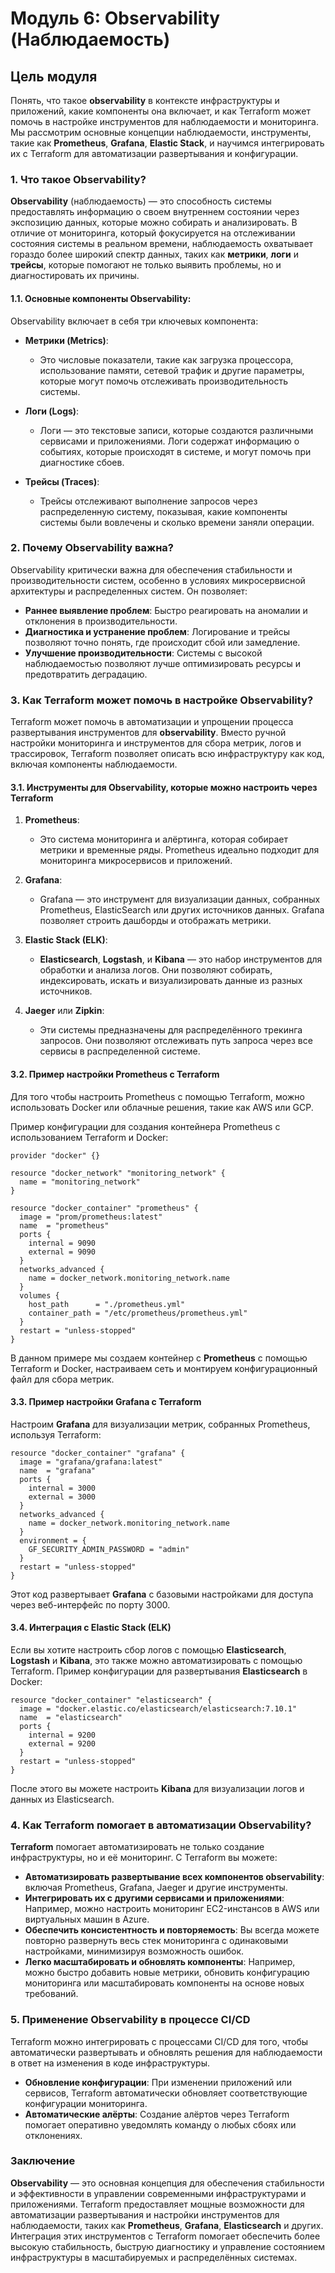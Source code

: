 # Модуль 6: **Observability (Наблюдаемость)**

## **Цель модуля**

Понять, что такое **observability** в контексте инфраструктуры и приложений, какие компоненты она включает, и как Terraform может помочь в настройке инструментов для наблюдаемости и мониторинга. Мы рассмотрим основные концепции наблюдаемости, инструменты, такие как **Prometheus**, **Grafana**, **Elastic Stack**, и научимся интегрировать их с Terraform для автоматизации развертывания и конфигурации.

### 1. **Что такое Observability?**

**Observability** (наблюдаемость) — это способность системы предоставлять информацию о своем внутреннем состоянии через экспозицию данных, которые можно собирать и анализировать. В отличие от мониторинга, который фокусируется на отслеживании состояния системы в реальном времени, наблюдаемость охватывает гораздо более широкий спектр данных, таких как **метрики**, **логи** и **трейсы**, которые помогают не только выявить проблемы, но и диагностировать их причины.

#### 1.1. **Основные компоненты Observability**:

Observability включает в себя три ключевых компонента:

* **Метрики (Metrics)**:

  * Это числовые показатели, такие как загрузка процессора, использование памяти, сетевой трафик и другие параметры, которые могут помочь отслеживать производительность системы.
* **Логи (Logs)**:

  * Логи — это текстовые записи, которые создаются различными сервисами и приложениями. Логи содержат информацию о событиях, которые происходят в системе, и могут помочь при диагностике сбоев.
* **Трейсы (Traces)**:

  * Трейсы отслеживают выполнение запросов через распределенную систему, показывая, какие компоненты системы были вовлечены и сколько времени заняли операции.

### 2. **Почему Observability важна?**

Observability критически важна для обеспечения стабильности и производительности систем, особенно в условиях микросервисной архитектуры и распределенных систем. Он позволяет:

* **Раннее выявление проблем**: Быстро реагировать на аномалии и отклонения в производительности.
* **Диагностика и устранение проблем**: Логирование и трейсы позволяют точно понять, где происходит сбой или замедление.
* **Улучшение производительности**: Системы с высокой наблюдаемостью позволяют лучше оптимизировать ресурсы и предотвратить деградацию.

### 3. **Как Terraform может помочь в настройке Observability?**

Terraform может помочь в автоматизации и упрощении процесса развертывания инструментов для **observability**. Вместо ручной настройки мониторинга и инструментов для сбора метрик, логов и трассировок, Terraform позволяет описать всю инфраструктуру как код, включая компоненты наблюдаемости.

#### 3.1. **Инструменты для Observability, которые можно настроить через Terraform**

1. **Prometheus**:

   * Это система мониторинга и алёртинга, которая собирает метрики и временные ряды. Prometheus идеально подходит для мониторинга микросервисов и приложений.
2. **Grafana**:

   * Grafana — это инструмент для визуализации данных, собранных Prometheus, ElasticSearch или других источников данных. Grafana позволяет строить дашборды и отображать метрики.
3. **Elastic Stack (ELK)**:

   * **Elasticsearch**, **Logstash**, и **Kibana** — это набор инструментов для обработки и анализа логов. Они позволяют собирать, индексировать, искать и визуализировать данные из разных источников.
4. **Jaeger** или **Zipkin**:

   * Эти системы предназначены для распределённого трекинга запросов. Они позволяют отслеживать путь запроса через все сервисы в распределенной системе.

#### 3.2. **Пример настройки Prometheus с Terraform**

Для того чтобы настроить Prometheus с помощью Terraform, можно использовать Docker или облачные решения, такие как AWS или GCP.

Пример конфигурации для создания контейнера Prometheus с использованием Terraform и Docker:

```hcl
provider "docker" {}

resource "docker_network" "monitoring_network" {
  name = "monitoring_network"
}

resource "docker_container" "prometheus" {
  image = "prom/prometheus:latest"
  name  = "prometheus"
  ports {
    internal = 9090
    external = 9090
  }
  networks_advanced {
    name = docker_network.monitoring_network.name
  }
  volumes {
    host_path      = "./prometheus.yml"
    container_path = "/etc/prometheus/prometheus.yml"
  }
  restart = "unless-stopped"
}
```

В данном примере мы создаем контейнер с **Prometheus** с помощью Terraform и Docker, настраиваем сеть и монтируем конфигурационный файл для сбора метрик.

#### 3.3. **Пример настройки Grafana с Terraform**

Настроим **Grafana** для визуализации метрик, собранных Prometheus, используя Terraform:

```hcl
resource "docker_container" "grafana" {
  image = "grafana/grafana:latest"
  name  = "grafana"
  ports {
    internal = 3000
    external = 3000
  }
  networks_advanced {
    name = docker_network.monitoring_network.name
  }
  environment = {
    GF_SECURITY_ADMIN_PASSWORD = "admin"
  }
  restart = "unless-stopped"
}
```

Этот код развертывает **Grafana** с базовыми настройками для доступа через веб-интерфейс по порту 3000.

#### 3.4. **Интеграция с Elastic Stack (ELK)**

Если вы хотите настроить сбор логов с помощью **Elasticsearch**, **Logstash** и **Kibana**, это также можно автоматизировать с помощью Terraform. Пример конфигурации для развертывания **Elasticsearch** в Docker:

```hcl
resource "docker_container" "elasticsearch" {
  image = "docker.elastic.co/elasticsearch/elasticsearch:7.10.1"
  name  = "elasticsearch"
  ports {
    internal = 9200
    external = 9200
  }
  restart = "unless-stopped"
}
```

После этого вы можете настроить **Kibana** для визуализации логов и данных из Elasticsearch.

### 4. **Как Terraform помогает в автоматизации Observability?**

**Terraform** помогает автоматизировать не только создание инфраструктуры, но и её мониторинг. С Terraform вы можете:

* **Автоматизировать развертывание всех компонентов observability**: включая Prometheus, Grafana, Jaeger и другие инструменты.
* **Интегрировать их с другими сервисами и приложениями**: Например, можно настроить мониторинг EC2-инстансов в AWS или виртуальных машин в Azure.
* **Обеспечить консистентность и повторяемость**: Вы всегда можете повторно развернуть весь стек мониторинга с одинаковыми настройками, минимизируя возможность ошибок.
* **Легко масштабировать и обновлять компоненты**: Например, можно быстро добавить новые метрики, обновить конфигурацию мониторинга или масштабировать компоненты на основе новых требований.

### 5. **Применение Observability в процессе CI/CD**

Terraform можно интегрировать с процессами CI/CD для того, чтобы автоматически развертывать и обновлять решения для наблюдаемости в ответ на изменения в коде инфраструктуры.

* **Обновление конфигурации**: При изменении приложений или сервисов, Terraform автоматически обновляет соответствующие конфигурации мониторинга.
* **Автоматические алёрты**: Создание алёртов через Terraform помогает оперативно уведомлять команду о любых сбоях или отклонениях.

### Заключение

**Observability** — это основная концепция для обеспечения стабильности и эффективности в управлении современными инфраструктурами и приложениями. Terraform предоставляет мощные возможности для автоматизации развертывания и настройки инструментов для наблюдаемости, таких как **Prometheus**, **Grafana**, **Elasticsearch** и других. Интеграция этих инструментов с Terraform помогает обеспечить более высокую стабильность, быструю диагностику и управление состоянием инфраструктуры в масштабируемых и распределённых системах.
